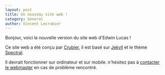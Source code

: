 ```yaml
---
layout: post
title: Un nouveau site web !
category: General
author: Vincent Lecrubier
---
```


Bonjour, voici la nouvelle version du site web d'Edwin Lucas !

Ce site web a été conçu par [Crubier][crubier], il est basé sur [Jekyll][jekyll] et le thème [Spectral][spectral].

Il devrait fonctionner sur ordinateur et sur mobile. n'hésitez pas à [contacter le webmaster][mail] en cas de problème rencontré.

[mail]: mailto://vincent.lecrubier@gmail.com
[jekyll]: https://jekyllrb.com
[crubier]: https://crubier.net
[spectral]: https://github.com/arkadianriver/spectral
